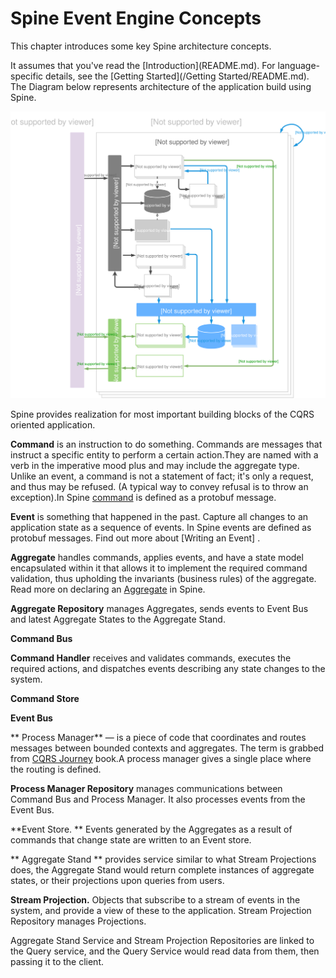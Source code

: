 # Spine Event Engine Concepts

<p class="lead"> This chapter introduces some key Spine architecture concepts.</p> It assumes that you've read the [Introduction](README.md). For language-specific details, see the [Getting Started](/Getting Started/README.md).
The Diagram below represents architecture of the application build using Spine.

![Spine Event Engine Diagram](Diagram-SpineEventEngine.svg)


Spine provides realization for most important building blocks of the CQRS oriented application.


**Command** is an instruction to do something. Commands are messages that instruct a specific entity to perform a certain action.They are named with a verb in the imperative mood plus and may include the aggregate type. Unlike an event, a command is not a statement of fact; it's only a request, and thus may be refused. (A typical way to convey refusal is to throw an exception).In Spine [command](/java) is defined as a protobuf message. 

**Event** is something that happened in the past.
Capture all changes to an application state as a sequence of events. In Spine events are defined as protobuf messages. Find out more about [Writing an Event] .

**Aggregate** handles commands, applies events, and have a state model encapsulated within it that allows it to implement the required command validation, thus upholding the invariants (business rules) of the aggregate.
Read more on declaring an [Aggregate](/java/aggregate.md) in Spine.

**Aggregate Repository** manages Aggregates, sends events to Event Bus and latest Aggregate States to the Aggregate Stand.

**Command Bus**

**Command Handler** receives and validates commands, executes the required actions, and dispatches events describing any state changes to the system.

**Command Store** 


**Event Bus**

** Process Manager** — is a piece of code that coordinates and routes messages between bounded contexts and aggregates. The term is grabbed from [CQRS Journey](https://msdn.microsoft.com/en-us/library/jj554200.aspx) book.A process manager gives a single place where the routing is defined.

**Process Manager Repository** manages communications between Command Bus and Process Manager. It also processes events from the Event Bus.


  **Event Store. ** Events generated by the Aggregates as a result of commands that change state are written to an Event store.
  
  ** Aggregate Stand ** provides service similar to what Stream Projections does, the Aggregate Stand would return complete instances of aggregate states, or their projections upon queries from users.

**Stream Projection.** Objects that subscribe to a stream of events in the system, and provide a view of these to the application. Stream Projection Repository manages Projections.



Aggregate Stand Service and Stream Projection Repositories are linked to the Query service, and the Query Service would read data from them, then passing it to the client.
